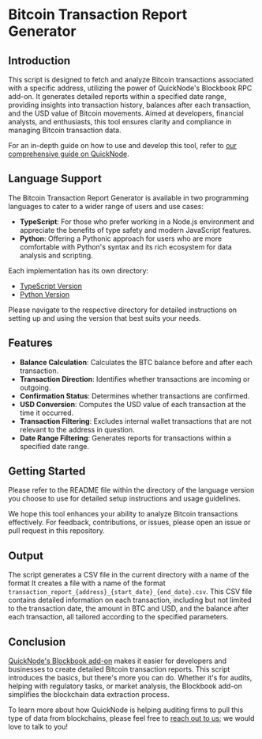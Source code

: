 # Bitcoin Transaction Report Generator

## Introduction

This script is designed to fetch and analyze Bitcoin transactions associated with a specific address, utilizing the power of QuickNode's Blockbook RPC add-on. It generates detailed reports within a specified date range, providing insights into transaction history, balances after each transaction, and the USD value of Bitcoin movements. Aimed at developers, financial analysts, and enthusiasts, this tool ensures clarity and compliance in managing Bitcoin transaction data.

For an in-depth guide on how to use and develop this tool, refer to [our comprehensive guide on QuickNode](https://www.quicknode.com/guides/quicknode-products/marketplace/how-to-generate-bitcoin-transaction-reports-with-blockbook).

## Language Support

The Bitcoin Transaction Report Generator is available in two programming languages to cater to a wider range of users and use cases:

- **TypeScript**: For those who prefer working in a Node.js environment and appreciate the benefits of type safety and modern JavaScript features.
- **Python**: Offering a Pythonic approach for users who are more comfortable with Python's syntax and its rich ecosystem for data analysis and scripting.

Each implementation has its own directory:

- [TypeScript Version](./typescript/)
- [Python Version](./python/)

Please navigate to the respective directory for detailed instructions on setting up and using the version that best suits your needs.

## Features
- **Balance Calculation**: Calculates the BTC balance before and after each transaction.
- **Transaction Direction**: Identifies whether transactions are incoming or outgoing.
- **Confirmation Status**: Determines whether transactions are confirmed.
- **USD Conversion**: Computes the USD value of each transaction at the time it occurred.
- **Transaction Filtering**: Excludes internal wallet transactions that are not relevant to the address in question.
- **Date Range Filtering**: Generates reports for transactions within a specified date range.


## Getting Started

Please refer to the README file within the directory of the language version you choose to use for detailed setup instructions and usage guidelines.

We hope this tool enhances your ability to analyze Bitcoin transactions effectively. For feedback, contributions, or issues, please open an issue or pull request in this repository.

## Output

The script generates a CSV file in the current directory with a name of the format It creates a file with a name of the format `transaction_report_{address}_{start_date}_{end_date}.csv`. This CSV file contains detailed information on each transaction, including but not limited to the transaction date, the amount in BTC and USD, and the balance after each transaction, all tailored according to the specified parameters.

## Conclusion

[QuickNode's Blockbook add-on](https://marketplace.quicknode.com/add-on/blockbook-rpc-add-on) makes it easier for developers and businesses to create detailed Bitcoin transaction reports. This script introduces the basics, but there's more you can do. Whether it's for audits, helping with regulatory tasks, or market analysis, the Blockbook add-on simplifies the blockchain data extraction process.

To learn more about how QuickNode is helping auditing firms to pull this type of data from blockchains, please feel free to [reach out to us](https://www.quicknode.com/contact-us); we would love to talk to you!

